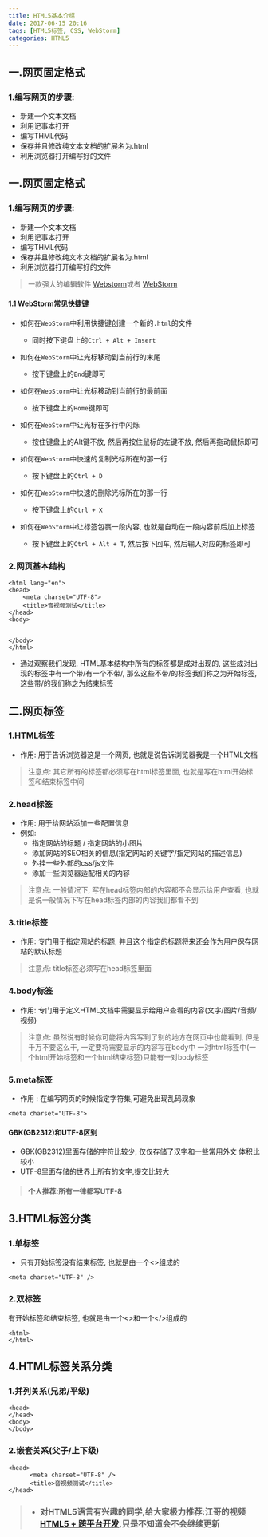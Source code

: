 ```yaml
---
title: HTML5基本介绍
date: 2017-06-15 20:16
tags: [HTML5标签, CSS, WebStorm]
categories: HTML5
---
```


## 一.网页固定格式
### 1.编写网页的步骤:
- 新建一个文本文档
- 利用记事本打开
- 编写THML代码
- 保存并且修改纯文本文档的扩展名为.html
- 利用浏览器打开编写好的文件

<!-- more -->

## 一.网页固定格式
### 1.编写网页的步骤:
- 新建一个文本文档
- 利用记事本打开
- 编写THML代码
- 保存并且修改纯文本文档的扩展名为.html
- 利用浏览器打开编写好的文件
 
> 一款强大的编辑软件  [Webstorm](http://www.sdifen.com/?s=webstorm+&submit=搜索)或者 [WebStorm](http://www.pc6.com/mac/112553.html)

#### 1.1 WebStorm常见快捷键
- 如何在`WebStorm`中利用快捷键创建一个新的`.html`的文件
  - 同时按下键盘上的`Ctrl + Alt + Insert`

- 如何在`WebStorm`中让光标移动到当前行的末尾
  - 按下键盘上的`End`键即可
 
- 如何在`WebStorm`中让光标移动到当前行的最前面
  - 按下键盘上的`Home`键即可

- 如何在`WebStorm`中让光标在多行中闪烁
  - 按住键盘上的Alt键不放, 然后再按住鼠标的左键不放, 然后再拖动鼠标即可

- 如何在`WebStorm`中快速的复制光标所在的那一行
  - 按下键盘上的`Ctrl + D`

- 如何在`WebStorm`中快速的删除光标所在的那一行
  - 按下键盘上的`Ctrl + X`
 
- 如何在`WebStorm`中让标签包裹一段内容, 也就是自动在一段内容前后加上标签
  - 按下键盘上的`Ctrl + Alt + T`, 然后按下回车, 然后输入对应的标签即可


### 2.网页基本结构

```objc
<html lang="en">
<head>
    <meta charset="UTF-8">
    <title>音视频测试</title>
</head>
<body>


</body>
</html>
```
- 通过观察我们发现, HTML基本结构中所有的标签都是成对出现的, 这些成对出现的标签中有一个带/有一个不带/, 那么这些不带/的标签我们称之为开始标签, 这些带/的我们称之为结束标签
 
## 二.网页标签

### 1.HTML标签
- 作用: 用于告诉浏览器这是一个网页, 也就是说告诉浏览器我是一个HTML文档
> 注意点: 其它所有的标签都必须写在html标签里面, 也就是写在html开始标签和结束标签中间

### 2.head标签

- 作用: 
用于给网站添加一些配置信息
- 例如:
  - 指定网站的标题 / 指定网站的小图片
  - 添加网站的SEO相关的信息(指定网站的关键字/指定网站的描述信息)
  - 外挂一些外部的css/js文件
  - 添加一些浏览器适配相关的内容
> 注意点:
一般情况下, 写在head标签内部的内容都不会显示给用户查看, 也就是说一般情况下写在head标签内部的内容我们都看不到

### 3.title标签

- 作用:
专门用于指定网站的标题, 并且这个指定的标题将来还会作为用户保存网站的默认标题
> 注意点:
title标签必须写在head标签里面

### 4.body标签
- 作用:
专门用于定义HTML文档中需要显示给用户查看的内容(文字/图片/音频/视频)
> 注意点:
虽然说有时候你可能将内容写到了别的地方在网页中也能看到, 但是千万不要这么干, 一定要将需要显示的内容写在body中
一对html标签中(一个html开始标签和一个html结束标签)只能有一对body标签

### 5.meta标签
- 作用 : 在编写网页的时候指定字符集,可避免出现乱码现象

```objc
<meta charset="UTF-8">
```
#### GBK(GB2312)和UTF-8区别
- GBK(GB2312)里面存储的字符比较少, 仅仅存储了汉字和一些常用外文
体积比较小
- UTF-8里面存储的世界上所有的文字,提交比较大
> #### 个人推荐:所有一律都写UTF-8

## 3.HTML标签分类

### 1.单标签
- 只有开始标签没有结束标签, 也就是由一个<>组成的

```objc
<meta charset="UTF-8" />
```
### 2.双标签
 有开始标签和结束标签, 也就是由一个<>和一个</>组成的

```objc
<html>
</html>
```
## 4.HTML标签关系分类

### 1.并列关系(兄弟/平级)

```objc
<head>
</head>
<body>
</body>
```
### 2.嵌套关系(父子/上下级)

```objc
<head>
      <meta charset="UTF-8" />
      <title>音视频测试</title>
</head>

```


> - ### 对HTML5语言有兴趣的同学,给大家极力推荐:江哥的视频[HTML5 + 跨平台开发](http://study.163.com/course/introduction.htm?courseId=1003864040),只是不知道会不会继续更新